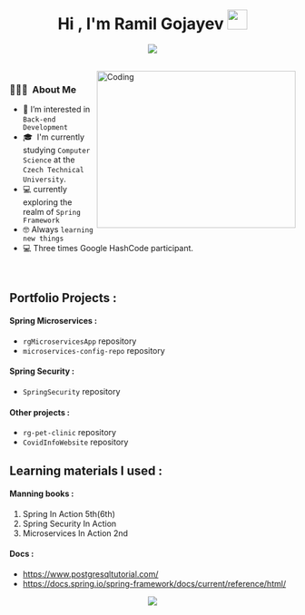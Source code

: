 <h1 align="center">Hi , I'm Ramil Gojayev <img src="https://media.giphy.com/media/hvRJCLFzcasrR4ia7z/giphy.gif" width="35"></h1>
<p align="center">
  <a href="https://github.com/DenverCoder1/readme-typing-svg"><img src="https://readme-typing-svg.herokuapp.com?lines=Computer+Science+Student;Backend+Developer;DS%20|%20Algorithms%20;Always%20learning%20new%20things&center=true&width=500&height=50"></a>
</p>
<br>


<img alt="Coding" src="https://c.tenor.com/2uyENRmiUt0AAAAC/coding.gif" align="right" width="350" height="277"/>

### 👨🏻‍💻 &nbsp;About Me
- :eyes: I’m interested in `Back-end Development`
- 🎓 &nbsp;I'm currently studying `Computer Science` at the `Czech Technical University`.
- :computer: currently exploring the realm of `Spring Framework`
- :nerd_face: Always `learning new things`
- :computer: Three times Google HashCode participant.
<br>


## Portfolio Projects :
#### Spring Microservices :
- `rgMicroservicesApp` repository
- `microservices-config-repo` repository
#### Spring Security :
- `SpringSecurity` repository
#### Other projects :
- `rg-pet-clinic` repository
- `CovidInfoWebsite` repository

## Learning materials I used :
#### Manning books : 
   1) Spring In Action 5th(6th)
   2) Spring Security In Action
   3) Microservices In Action 2nd
#### Docs :
- https://www.postgresqltutorial.com/
- https://docs.spring.io/spring-framework/docs/current/reference/html/

<p align="center">
<img src="https://github-readme-stats.vercel.app/api?username=rg-1708&&show_icons=true&title_color=ffffff&icon_color=bb2acf&text_color=daf7dc&bg_color=151515">
</p>

